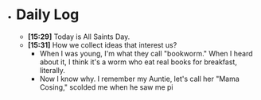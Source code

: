 - # Daily Log
	- **[15:29]** Today is All Saints Day.
	- **[15:31]**  How we collect ideas that interest us?
		- When I was young, I'm what they call "bookworm." When I heard about it, I think it's a worm who eat real books for breakfast, literally.
		- Now I know why. I remember my Auntie, let's call her "Mama Cosing," scolded me when he saw me pi